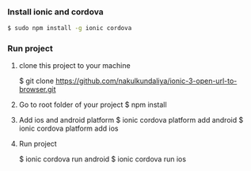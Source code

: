

### Install ionic and cordova

```bash
$ sudo npm install -g ionic cordova
```
### Run project

1. clone this project to your machine

   $ git clone https://github.com/nakulkundaliya/ionic-3-open-url-to-browser.git
2. Go to root folder of your project
  $ npm install

3. Add ios and android platform
    $ ionic cordova platform add android
    $ ionic cordova platform add ios

4. Run project

    $ ionic cordova run android
    $ ionic cordova run ios    
